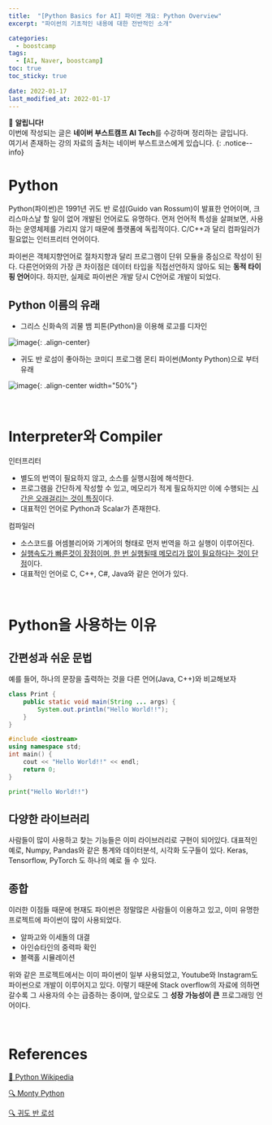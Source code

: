 ```yaml
---
title:  "[Python Basics for AI] 파이썬 개요: Python Overview"
excerpt: "파이썬의 기초적인 내용에 대한 전반적인 소개"

categories:
  - boostcamp
tags:
  - [AI, Naver, boostcamp]
toc: true
toc_sticky: true
 
date: 2022-01-17
last_modified_at: 2022-01-17
---
```

📌 **알립니다!**<br>
이번에 작성되는 글은 **네이버 부스트캠프 AI Tech**를 수강하며 정리하는 글입니다.<br>
여기서 존재하는 강의 자료의 출처는 네이버 부스트코스에게 있습니다.
{: .notice--info}

# Python
Python(파이썬)은 1991년 귀도 반 로섬(Guido van Rossum)이 발표한 언어이며, 크리스마스날 할 일이 없어 개발된 언어로도 유명하다. 먼저 언어적 특성을 살펴보면, 사용하는 운영체제를 가리지 않기 때문에 플랫폼에 독립적이다. C/C++과 달리 컴파일러가 필요없는 인터프리터 언어이다.


파이썬은 객체지향언어로 절차지향과 달리 프로그램이 단위 모듈을 중심으로 작성이 된다. 다른언어와의 가장 큰 차이점은 데이터 타입을 직접선언하지 않아도 되는 **동적 타이핑 언어**이다. 하지만, 실제로 파이썬은 개발 당시 C언어로 개발이 되었다.

## Python 이름의 유래
- 그리스 신화속의 괴물 뱀 피톤(Python)을 이용해 로고를 디자인

![image](https://user-images.githubusercontent.com/91870042/149774521-b307774c-8e8e-4449-9960-9ccc39a10c7f.png){: .align-center}

- 귀도 반 로섬이 좋아하는 코미디 프로그램 몬티 파이썬(Monty Python)으로 부터 유래

![image](https://user-images.githubusercontent.com/91870042/149774602-0a7e2879-380d-401e-8d3d-aa6d7380d9ea.png){: .align-center width="50%"}

<br>

# Interpreter와 Compiler
인터프리터
- 별도의 번역이 필요하지 않고, 소스를 실행시점에 해석한다.
- 프로그램을 간단하게 작성할 수 있고, 메모리가 적게 필요하지만 이에 수행되는 <u>시간은 오래걸리는 것이 특징</u>이다.
- 대표적인 언어로 Python과 Scalar가 존재한다.

컴파일러
- 소스코드를 어셈블리어와 기계어의 형태로 먼저 번역을 하고 실행이 이루어진다.
- <u>실행속도가 빠른것이 장점이며, 한 번 실행될때 메모리가 많이 필요하다는 것이 단점</u>이다.
- 대표적인 언어로 C, C++, C#, Java와 같은 언어가 있다.

<br>

# Python을 사용하는 이유
## 간편성과 쉬운 문법
예를 들어, 하나의 문장을 출력하는 것을 다른 언어(Java, C++)와 비교해보자

```java
class Print {
    public static void main(String ... args) {
        System.out.println("Hello World!!");
    }
}
```
```cpp
#include <iostream>
using namespace std;
int main() {
    cout << "Hello World!!" << endl;
    return 0;
}
```
```py
print("Hello World!!")
```

## 다양한 라이브러리
사람들이 많이 사용하고 찾는 기능들은 이미 라이브러리로 구현이 되어있다. 대표적인 예로, Numpy, Pandas와 같은 통계와 데이터분석, 시각화 도구들이 있다. Keras, Tensorflow, PyTorch 도 하나의 예로 들 수 있다.

## 종합
이러한 이점들 때문에 현재도 파이썬은 정말많은 사람들이 이용하고 있고, 이미 유명한 프로젝트에 파이썬이 많이 사용되었다.
- 알파고와 이세돌의 대결
- 아인슈타인의 중력파 확인
- 블랙홀 시뮬레이션

위와 같은 프로젝트에서는 이미 파이썬이 일부 사용되었고, Youtube와 Instagram도 파이썬으로 개발이 이루어지고 있다. 이렇기 때문에 Stack overflow의 자료에 의하면 갈수록 그 사용자의 수는 급증하는 중이며, 앞으로도 그 **성장 가능성이 큰** 프로그래밍 언어이다.

<br>

# References
[📘 Python Wikipedia](https://ko.wikipedia.org/wiki/%ED%8C%8C%EC%9D%B4%EC%8D%AC)

[🔍 Monty Python](https://ko.wikipedia.org/wiki/%EB%AA%AC%ED%8B%B0_%ED%8C%8C%EC%9D%B4%ED%8A%BC)

[🔍 귀도 반 로섬](https://ko.wikipedia.org/wiki/%EA%B7%80%EB%8F%84_%EB%B0%98_%EB%A1%9C%EC%84%AC)
